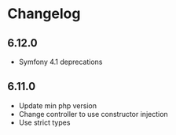 # Changelog

## 6.12.0

- Symfony 4.1 deprecations

## 6.11.0

- Update min php version
- Change controller to use constructor injection
- Use strict types
